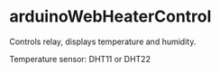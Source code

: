 # arduinoWebHeaterControl
Controls relay, displays temperature and humidity.

Temperature sensor: DHT11 or DHT22
